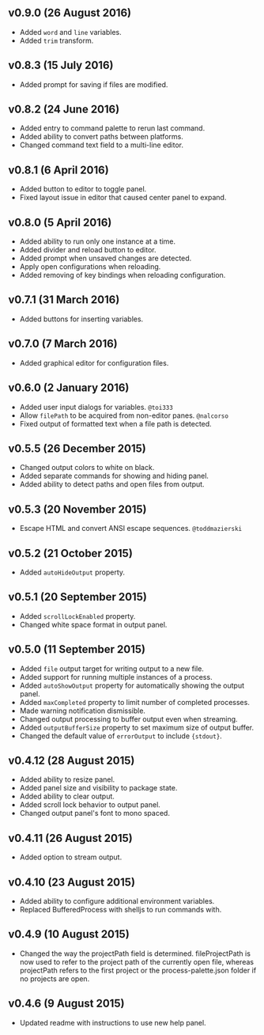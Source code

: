 ## v0.9.0 (26 August 2016)
- Added `word` and `line` variables.
- Added `trim` transform.

## v0.8.3 (15 July 2016)
- Added prompt for saving if files are modified.

## v0.8.2 (24 June 2016)
- Added entry to command palette to rerun last command.
- Added ability to convert paths between platforms.
- Changed command text field to a multi-line editor.

## v0.8.1 (6 April 2016)
- Added button to editor to toggle panel.
- Fixed layout issue in editor that caused center panel to expand.

## v0.8.0 (5 April 2016)
- Added ability to run only one instance at a time.
- Added divider and reload button to editor.
- Added prompt when unsaved changes are detected.
- Apply open configurations when reloading.
- Added removing of key bindings when reloading configuration.

## v0.7.1 (31 March 2016)
- Added buttons for inserting variables.

## v0.7.0 (7 March 2016)
- Added graphical editor for configuration files.

## v0.6.0 (2 January 2016)
- Added user input dialogs for variables. `@toi333`
- Allow `filePath` to be acquired from non-editor panes. `@nalcorso`
- Fixed output of formatted text when a file path is detected.

## v0.5.5 (26 December 2015)
- Changed output colors to white on black.
- Added separate commands for showing and hiding panel.
- Added ability to detect paths and open files from output.

## v0.5.3 (20 November 2015)
- Escape HTML and convert ANSI escape sequences. `@toddmazierski`

## v0.5.2 (21 October 2015)
- Added `autoHideOutput` property.

## v0.5.1 (20 September 2015)
- Added `scrollLockEnabled` property.
- Changed white space format in output panel.

## v0.5.0 (11 September 2015)
- Added `file` output target for writing output to a new file.
- Added support for running multiple instances of a process.
- Added `autoShowOutput` property for automatically showing the output panel.
- Added `maxCompleted` property to limit number of completed processes.
- Made warning notification dismissible.
- Changed output processing to buffer output even when streaming.
- Added `outputBufferSize` property to set maximum size of output buffer.
- Changed the default value of `errorOutput` to include `{stdout}`.

## v0.4.12 (28 August 2015)
- Added ability to resize panel.
- Added panel size and visibility to package state.
- Added ability to clear output.
- Added scroll lock behavior to output panel.
- Changed output panel's font to mono spaced.

## v0.4.11 (26 August 2015)
- Added option to stream output.

## v0.4.10 (23 August 2015)
- Added ability to configure additional environment variables.
- Replaced BufferedProcess with shelljs to run commands with.

## v0.4.9 (10 August 2015)
- Changed the way the projectPath field is determined. fileProjectPath is now used to refer to the project path of the currently open file, whereas projectPath refers to the first project or the process-palette.json folder if no projects are open.

## v0.4.6 (9 August 2015)
- Updated readme with instructions to use new help panel.
